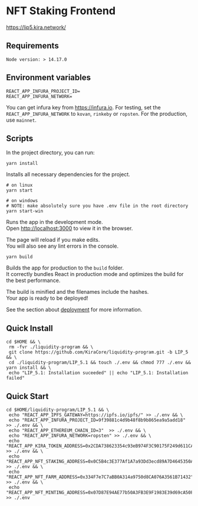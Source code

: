 # NFT Staking Frontend

https://lip5.kira.network/

## Requirements

`Node version: > 14.17.0`

## Environment variables

```
REACT_APP_INFURA_PROJECT_ID=
REACT_APP_INFURA_NETWORK=
```

You can get infura key from https://infura.io.
For testing, set the `REACT_APP_INFURA_NETWORK` to `kovan`, `rinkeby` or `ropsten`. For the production, use `mainnet`.

## Scripts

In the project directory, you can run:

```
yarn install
```

Installs all necessary dependencies for the project.

```
# on linux
yarn start

# on windows
# NOTE: make absolutely sure you have .env file in the root directory
yarn start-win
```

Runs the app in the development mode.\
Open [http://localhost:3000](http://localhost:3000) to view it in the browser.

The page will reload if you make edits.\
You will also see any lint errors in the console.

`yarn build`

Builds the app for production to the `build` folder.\
It correctly bundles React in production mode and optimizes the build for the best performance.

The build is minified and the filenames include the hashes.\
Your app is ready to be deployed!

See the section about [deployment](https://facebook.github.io/create-react-app/docs/deployment) for more information.

## Quick Install

```
cd $HOME && \
 rm -fvr ./liquidity-program && \
 git clone https://github.com/KiraCore/liquidity-program.git -b LIP_5 && \
 cd ./liquidity-program/LIP_5.1 && touch ./.env && chmod 777 ./.env && yarn install && \
 echo "LIP_5.1: Installation suceeded" || echo "LIP_5.1: Installation failed"
```

## Quick Start

```
cd $HOME/liquidity-program/LIP_5.1 && \
 echo "REACT_APP_IPFS_GATEWAY=https://ipfs.io/ipfs/" >> ./.env && \
 echo "REACT_APP_INFURA_PROJECT_ID=9f39881c4d9b48f8b9b865ea9a5add18" >> ./.env && \
 echo "REACT_APP_ETHEREUM_CHAIN_ID=3"  >> ./.env && \
 echo "REACT_APP_INFURA_NETWORK=ropsten" >> ./.env && \
 echo "REACT_APP_KIRA_TOKEN_ADDRESS=0x2CDA738623354c93eB974F3C90175F249d611CA4" >> ./.env && \
 echo "REACT_APP_NFT_STAKING_ADDRESS=0x0C5B4c3E377Af1A7a93Dd3ecd89A7D4645350A9a" >> ./.env && \
 echo "REACT_APP_NFT_FARM_ADDRESS=0x334F7e7C7aBB0A314a9750d8CA076A3561B71432" >> ./.env && \
 echo "REACT_APP_NFT_MINTING_ADDRESS=0x07D87E94AE77b50A3FB3E9F1983E39d69cA50F6C" >> ./.env 
```
